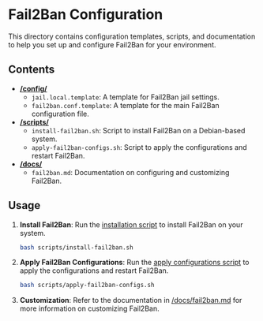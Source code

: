 # Fail2Ban Configuration

This directory contains configuration templates, scripts, and documentation to help you set up and configure Fail2Ban for your environment.

## Contents

- **[/config/](./config/)**
  - `jail.local.template`: A template for Fail2Ban jail settings.
  - `fail2ban.conf.template`: A template for the main Fail2Ban configuration file.
- **[/scripts/](./scripts/)**
  - `install-fail2ban.sh`: Script to install Fail2Ban on a Debian-based system.
  - `apply-fail2ban-configs.sh`: Script to apply the configurations and restart Fail2Ban.
- **[/docs/](./docs/)**
  - `fail2ban.md`: Documentation on configuring and customizing Fail2Ban.

## Usage

1. **Install Fail2Ban**:
   Run the [installation script](./scripts/install-fail2ban.sh) to install Fail2Ban on your system.

   ```bash
   bash scripts/install-fail2ban.sh
   ```

2. **Apply Fail2Ban Configurations**:
    Run the [apply configurations script](./scripts/apply-fail2ban-configs.sh) to apply the configurations and restart Fail2Ban.

    ```bash
    bash scripts/apply-fail2ban-configs.sh
    ```

3. **Customization**:
   Refer to the documentation in [/docs/fail2ban.md](./docs/fail2ban.md) for more information on customizing Fail2Ban.
